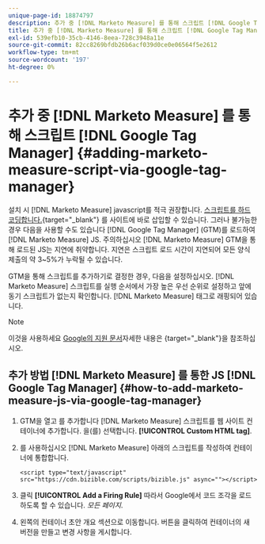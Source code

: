 ```yaml
---
unique-page-id: 18874797
description: 추가 중 [!DNL Marketo Measure] 를 통해 스크립트 [!DNL Google Tag Manager] - [!DNL Marketo Measure] - 제품 설명서
title: 추가 중 [!DNL Marketo Measure] 를 통해 스크립트 [!DNL Google Tag Manager]
exl-id: 539efb10-35cb-4146-8eea-728c3948a11e
source-git-commit: 82cc8269bfdb26b6acf039d0ce0e06564f5e2612
workflow-type: tm+mt
source-wordcount: '197'
ht-degree: 0%

---
```


# 추가 중 [!DNL Marketo Measure] 를 통해 스크립트 [!DNL Google Tag Manager] {#adding-marketo-measure-script-via-google-tag-manager}

설치 시 [!DNL Marketo Measure] javascript를 적극 권장합니다. [스크립트를 하드 코딩합니다.](/help/marketo-measure-tracking/setting-up-tracking/adding-marketo-measure-script.md){target=&quot;_blank&quot;} 를 사이트에 바로 삽입할 수 있습니다. 그러나 불가능한 경우 다음을 사용할 수도 있습니다 [!DNL Google Tag Manager] (GTM)를 로드하여 [!DNL Marketo Measure] JS. 주의하십시오 [!DNL Marketo Measure] GTM을 통해 로드된 JS는 지연에 취약합니다. 지연은 스크립트 로드 시간이 지연되어 모든 양식 제출의 약 3~5%가 누락될 수 있습니다.

GTM을 통해 스크립트를 추가하기로 결정한 경우, 다음을 설정하십시오. [!DNL Marketo Measure] 스크립트를 실행 순서에서 가장 높은 우선 순위로 설정하고 앞에 동기 스크립트가 없는지 확인합니다. [!DNL Marketo Measure] 태그로 래핑되어 있습니다.

>[!NOTE]
>
>이것을 사용하세요 [Google의 지원 문서](https://support.google.com/tagmanager/answer/2772421?hl=en)자세한 내용은 {target=&quot;_blank&quot;}을 참조하십시오.

## 추가 방법 [!DNL Marketo Measure] 를 통한 JS [!DNL Google Tag Manager] {#how-to-add-marketo-measure-js-via-google-tag-manager}

1. GTM을 열고 를 추가합니다 [!DNL Marketo Measure] 스크립트를 웹 사이트 컨테이너에 추가합니다. 을(를) 선택합니다. **[!UICONTROL Custom HTML tag]**.

1. 를 사용하십시오 [!DNL Marketo Measure] 아래의 스크립트를 작성하여 컨테이너에 통합합니다.

   `<script type="text/javascript" src="https://cdn.bizible.com/scripts/bizible.js" async=""></script>`

1. 클릭 **[!UICONTROL Add a Firing Rule]** 따라서 Google에서 코드 조각을 로드하도록 할 수 있습니다. *모든 페이지*.

1. 왼쪽의 컨테이너 초안 개요 섹션으로 이동합니다. 버튼을 클릭하여 컨테이너의 새 버전을 만들고 변경 사항을 게시합니다.
